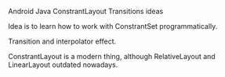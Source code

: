 Android Java ConstrantLayout Transitions ideas

Idea is to learn how to work with ConstrantSet programmatically.

Transition and interpolator effect.

ConstrantLayout is a modern thing, although RelativeLayout and LinearLayout outdated nowadays.